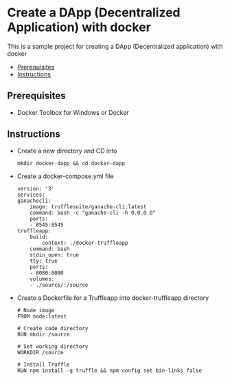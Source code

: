 # Create a DApp (Decentralized Application) with docker

This is a sample project for creating a DApp (Decentralized application) with docker

* [Prerequisites](#Prerequisites)
* [Instructions](#Instructions)

## Prerequisites

* Docker Toolbox for Windows or Docker

## Instructions

* Create a new directory and CD into
    ```docker
    mkdir docker-dapp && cd docker-dapp
    ```

* Create a docker-compose.yml file
    ```docker
    version: '3'
    services:
    ganachecli:
        image: trufflesuite/ganache-cli:latest
        command: bash -c "ganache-cli -h 0.0.0.0"
        ports:
        - 8545:8545
    truffleapp:
        build:
            context: ./docker-truffleapp
        command: bash
        stdin_open: true
        tty: true
        ports:
        - 8080:8080
        volumes:
        - ./source/:/source
    ```

* Create a Dockerfile for a Truffleapp into docker-truffleapp directory
    ```docker
    # Node image
    FROM node:latest

    # Create code directory
    RUN mkdir /source

    # Set working directory
    WORKDIR /source

    # Install Truffle
    RUN npm install -g truffle && npm config set bin-links false
    ```